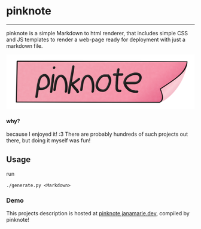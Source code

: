 # pinknote

---

pinknote is a simple Markdown to html renderer, that includes simple CSS and JS templates to render a web-page ready for deployment with just a markdown file.

![awa](assets/pinknote.png)

#### why?

because I enjoyed it! :3 There are probably hundreds of such projects out there, but doing it myself was fun!

## Usage

run

    ./generate.py <Markdown>

### Demo

This projects description is hosted at [pinknote.janamarie.dev](https://pinknote.janamarie.dev), compiled by pinknote!
